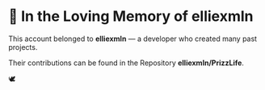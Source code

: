 # 🌿 In the Loving Memory of elliexmln

This account belonged to **elliexmln** — a developer who created many past projects.

Their contributions can be found in the Repository **elliexmln/PrizzLife**.

🕊️
